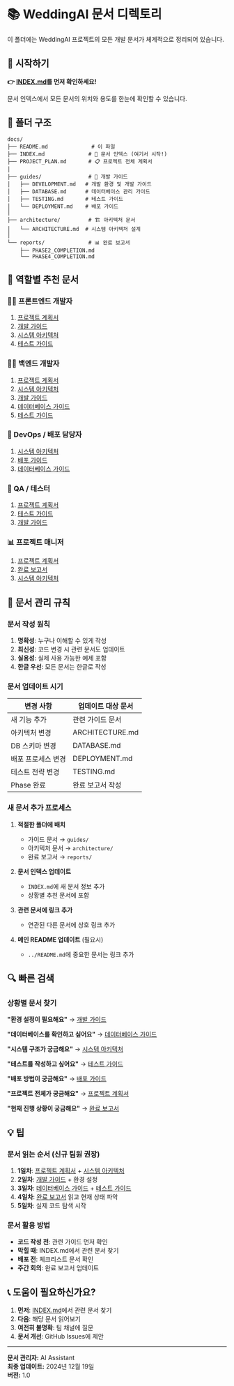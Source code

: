 # 📚 WeddingAI 문서 디렉토리

이 폴더에는 WeddingAI 프로젝트의 모든 개발 문서가 체계적으로 정리되어 있습니다.

## 🚀 시작하기

**👉 [INDEX.md](./INDEX.md)를 먼저 확인하세요!**

문서 인덱스에서 모든 문서의 위치와 용도를 한눈에 확인할 수 있습니다.

## 📂 폴더 구조

```
docs/
├── README.md              # 이 파일
├── INDEX.md              # 📌 문서 인덱스 (여기서 시작!)
├── PROJECT_PLAN.md       # 📋 프로젝트 전체 계획서
│
├── guides/               # 📖 개발 가이드
│   ├── DEVELOPMENT.md   # 개발 환경 및 개발 가이드
│   ├── DATABASE.md      # 데이터베이스 관리 가이드
│   ├── TESTING.md       # 테스트 가이드
│   └── DEPLOYMENT.md    # 배포 가이드
│
├── architecture/         # 🏗️ 아키텍처 문서
│   └── ARCHITECTURE.md  # 시스템 아키텍처 설계
│
└── reports/              # 📊 완료 보고서
    ├── PHASE2_COMPLETION.md
    └── PHASE4_COMPLETION.md
```

## 🎯 역할별 추천 문서

### 👨‍💻 프론트엔드 개발자
1. [프로젝트 계획서](./PROJECT_PLAN.md)
2. [개발 가이드](./guides/DEVELOPMENT.md)
3. [시스템 아키텍처](./architecture/ARCHITECTURE.md)
4. [테스트 가이드](./guides/TESTING.md)

### 👨‍💻 백엔드 개발자
1. [프로젝트 계획서](./PROJECT_PLAN.md)
2. [시스템 아키텍처](./architecture/ARCHITECTURE.md)
3. [개발 가이드](./guides/DEVELOPMENT.md)
4. [데이터베이스 가이드](./guides/DATABASE.md)
5. [테스트 가이드](./guides/TESTING.md)

### 🚀 DevOps / 배포 담당자
1. [시스템 아키텍처](./architecture/ARCHITECTURE.md)
2. [배포 가이드](./guides/DEPLOYMENT.md)
3. [데이터베이스 가이드](./guides/DATABASE.md)

### 🧪 QA / 테스터
1. [프로젝트 계획서](./PROJECT_PLAN.md)
2. [테스트 가이드](./guides/TESTING.md)
3. [개발 가이드](./guides/DEVELOPMENT.md)

### 📊 프로젝트 매니저
1. [프로젝트 계획서](./PROJECT_PLAN.md)
2. [완료 보고서](./reports/)
3. [시스템 아키텍처](./architecture/ARCHITECTURE.md)

## 📝 문서 관리 규칙

### 문서 작성 원칙

1. **명확성**: 누구나 이해할 수 있게 작성
2. **최신성**: 코드 변경 시 관련 문서도 업데이트
3. **실용성**: 실제 사용 가능한 예제 포함
4. **한글 우선**: 모든 문서는 한글로 작성

### 문서 업데이트 시기

| 변경 사항 | 업데이트 대상 문서 |
|-----------|-------------------|
| 새 기능 추가 | 관련 가이드 문서 |
| 아키텍처 변경 | ARCHITECTURE.md |
| DB 스키마 변경 | DATABASE.md |
| 배포 프로세스 변경 | DEPLOYMENT.md |
| 테스트 전략 변경 | TESTING.md |
| Phase 완료 | 완료 보고서 작성 |

### 새 문서 추가 프로세스

1. **적절한 폴더에 배치**
   - 가이드 문서 → `guides/`
   - 아키텍처 문서 → `architecture/`
   - 완료 보고서 → `reports/`

2. **문서 인덱스 업데이트**
   - `INDEX.md`에 새 문서 정보 추가
   - 상황별 추천 문서에 포함

3. **관련 문서에 링크 추가**
   - 연관된 다른 문서에 상호 링크 추가

4. **메인 README 업데이트** (필요시)
   - `../README.md`에 중요한 문서는 링크 추가

## 🔍 빠른 검색

### 상황별 문서 찾기

**"환경 설정이 필요해요"**
→ [개발 가이드](./guides/DEVELOPMENT.md)

**"데이터베이스를 확인하고 싶어요"**
→ [데이터베이스 가이드](./guides/DATABASE.md)

**"시스템 구조가 궁금해요"**
→ [시스템 아키텍처](./architecture/ARCHITECTURE.md)

**"테스트를 작성하고 싶어요"**
→ [테스트 가이드](./guides/TESTING.md)

**"배포 방법이 궁금해요"**
→ [배포 가이드](./guides/DEPLOYMENT.md)

**"프로젝트 전체가 궁금해요"**
→ [프로젝트 계획서](./PROJECT_PLAN.md)

**"현재 진행 상황이 궁금해요"**
→ [완료 보고서](./reports/)

## 💡 팁

### 문서 읽는 순서 (신규 팀원 권장)

1. **1일차**: [프로젝트 계획서](./PROJECT_PLAN.md) + [시스템 아키텍처](./architecture/ARCHITECTURE.md)
2. **2일차**: [개발 가이드](./guides/DEVELOPMENT.md) + 환경 설정
3. **3일차**: [데이터베이스 가이드](./guides/DATABASE.md) + [테스트 가이드](./guides/TESTING.md)
4. **4일차**: [완료 보고서](./reports/) 읽고 현재 상태 파악
5. **5일차**: 실제 코드 탐색 시작

### 문서 활용 방법

- **코드 작성 전**: 관련 가이드 먼저 확인
- **막힐 때**: INDEX.md에서 관련 문서 찾기
- **배포 전**: 체크리스트 문서 확인
- **주간 회의**: 완료 보고서 업데이트

## 📞 도움이 필요하신가요?

1. **먼저**: [INDEX.md](./INDEX.md)에서 관련 문서 찾기
2. **다음**: 해당 문서 읽어보기
3. **여전히 불명확**: 팀 채널에 질문
4. **문서 개선**: GitHub Issues에 제안

---

**문서 관리자:** AI Assistant  
**최종 업데이트:** 2024년 12월 19일  
**버전:** 1.0

